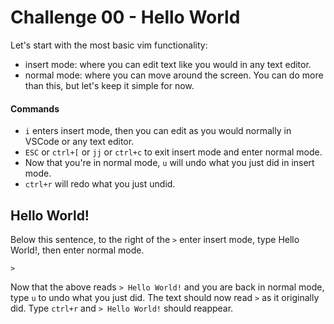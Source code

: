 # Challenge 00 - Hello World

Let's start with the most basic vim functionality: 
* insert mode: where you can edit text like you would in any text editor.
* normal mode: where you can move around the screen.
You can do more than this, but let's keep it simple for now.

#### Commands

* `i` enters insert mode, then you can edit as you would normally in VSCode or any text editor.
* `ESC` or `ctrl+[` or `jj` or `ctrl+c` to exit insert mode and enter normal mode.
* Now that you're in normal mode, `u` will undo what you just did in insert mode.
* `ctrl+r` will redo what you just undid.

## Hello World!

Below this sentence, to the right of the `>` enter insert mode, type Hello World!, then enter normal mode.

`>`

Now that the above reads `> Hello World!` and you are back in normal mode, type `u` to undo what you just did.
The text should now read `>` as it originally did.
Type `ctrl+r` and `> Hello World!` should reappear.